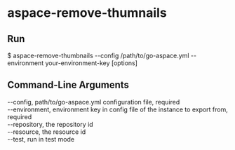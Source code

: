 # aspace-remove-thumnails

## Run
$ aspace-remove-thumbnails --config /path/to/go-aspace.yml --environment your-environment-key [options]

## Command-Line Arguments
--config, path/to/go-aspace.yml configuration file, required<br>
--environment, environment key in config file of the instance to export from, required<br>
--repository, the repository id<br>
--resource, the resource id <br>
--test, run in test mode<br><br>
